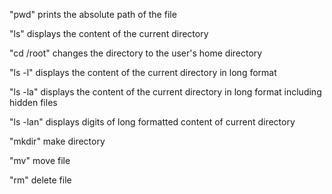 "pwd" prints the absolute path of the file

"ls" displays the content of the current directory

"cd /root" changes the directory to the user's home directory

"ls -l" displays the content of the current directory in long format

"ls -la" displays the content of the current directory in long format including hidden files

"ls -lan" displays digits of long formatted content of current directory

"mkdir" make directory

"mv" move file

"rm" delete file
